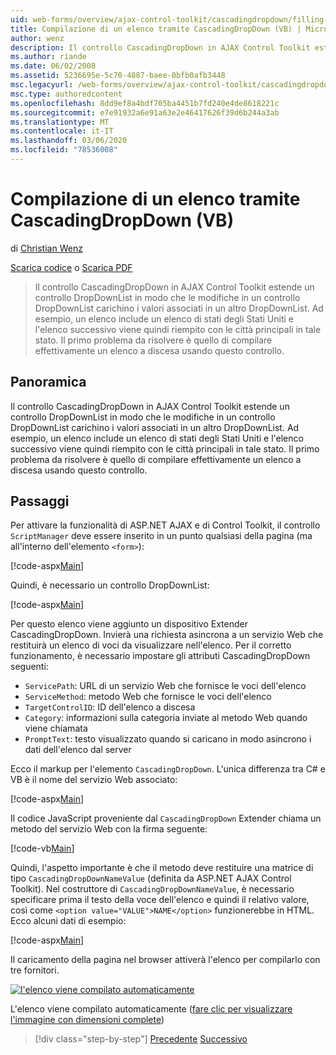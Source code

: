 ```yaml
---
uid: web-forms/overview/ajax-control-toolkit/cascadingdropdown/filling-a-list-using-cascadingdropdown-vb
title: Compilazione di un elenco tramite CascadingDropDown (VB) | Microsoft Docs
author: wenz
description: Il controllo CascadingDropDown in AJAX Control Toolkit estende un controllo DropDownList in modo che le modifiche in un controllo DropDownList carichino i valori associati in un altr...
ms.author: riande
ms.date: 06/02/2008
ms.assetid: 5236695e-5c70-4887-baee-0bfb0afb3448
msc.legacyurl: /web-forms/overview/ajax-control-toolkit/cascadingdropdown/filling-a-list-using-cascadingdropdown-vb
msc.type: authoredcontent
ms.openlocfilehash: 8dd9ef8a4bdf705ba4451b7fd240e4de8618221c
ms.sourcegitcommit: e7e91932a6e91a63e2e46417626f39d6b244a3ab
ms.translationtype: MT
ms.contentlocale: it-IT
ms.lasthandoff: 03/06/2020
ms.locfileid: "78536008"
---
```

# <a name="filling-a-list-using-cascadingdropdown-vb"></a>Compilazione di un elenco tramite CascadingDropDown (VB)

di [Christian Wenz](https://github.com/wenz)

[Scarica codice](https://download.microsoft.com/download/9/0/7/907760b1-2c60-4f81-aeb6-ca416a573b0d/cascadingdropdown0.vb.zip) o [Scarica PDF](https://download.microsoft.com/download/2/d/c/2dc10e34-6983-41d4-9c08-f78f5387d32b/cascadingdropdown0VB.pdf)

> Il controllo CascadingDropDown in AJAX Control Toolkit estende un controllo DropDownList in modo che le modifiche in un controllo DropDownList carichino i valori associati in un altro DropDownList. Ad esempio, un elenco include un elenco di stati degli Stati Uniti e l'elenco successivo viene quindi riempito con le città principali in tale stato. Il primo problema da risolvere è quello di compilare effettivamente un elenco a discesa usando questo controllo.

## <a name="overview"></a>Panoramica

Il controllo CascadingDropDown in AJAX Control Toolkit estende un controllo DropDownList in modo che le modifiche in un controllo DropDownList carichino i valori associati in un altro DropDownList. Ad esempio, un elenco include un elenco di stati degli Stati Uniti e l'elenco successivo viene quindi riempito con le città principali in tale stato. Il primo problema da risolvere è quello di compilare effettivamente un elenco a discesa usando questo controllo.

## <a name="steps"></a>Passaggi

Per attivare la funzionalità di ASP.NET AJAX e di Control Toolkit, il controllo `ScriptManager` deve essere inserito in un punto qualsiasi della pagina (ma all'interno dell'elemento `<form>`):

[!code-aspx[Main](filling-a-list-using-cascadingdropdown-vb/samples/sample1.aspx)]

Quindi, è necessario un controllo DropDownList:

[!code-aspx[Main](filling-a-list-using-cascadingdropdown-vb/samples/sample2.aspx)]

Per questo elenco viene aggiunto un dispositivo Extender CascadingDropDown. Invierà una richiesta asincrona a un servizio Web che restituirà un elenco di voci da visualizzare nell'elenco. Per il corretto funzionamento, è necessario impostare gli attributi CascadingDropDown seguenti:

- `ServicePath`: URL di un servizio Web che fornisce le voci dell'elenco
- `ServiceMethod`: metodo Web che fornisce le voci dell'elenco
- `TargetControlID`: ID dell'elenco a discesa
- `Category`: informazioni sulla categoria inviate al metodo Web quando viene chiamata
- `PromptText`: testo visualizzato quando si caricano in modo asincrono i dati dell'elenco dal server

Ecco il markup per l'elemento `CascadingDropDown`. L'unica differenza tra C# e VB è il nome del servizio Web associato:

[!code-aspx[Main](filling-a-list-using-cascadingdropdown-vb/samples/sample3.aspx)]

Il codice JavaScript proveniente dal `CascadingDropDown` Extender chiama un metodo del servizio Web con la firma seguente:

[!code-vb[Main](filling-a-list-using-cascadingdropdown-vb/samples/sample4.vb)]

Quindi, l'aspetto importante è che il metodo deve restituire una matrice di tipo `CascadingDropDownNameValue` (definita da ASP.NET AJAX Control Toolkit). Nel costruttore di `CascadingDropDownNameValue`, è necessario specificare prima il testo della voce dell'elenco e quindi il relativo valore, così come `<option value="VALUE">NAME</option>` funzionerebbe in HTML. Ecco alcuni dati di esempio:

[!code-aspx[Main](filling-a-list-using-cascadingdropdown-vb/samples/sample5.aspx)]

Il caricamento della pagina nel browser attiverà l'elenco per compilarlo con tre fornitori.

[![l'elenco viene compilato automaticamente](filling-a-list-using-cascadingdropdown-vb/_static/image2.png)](filling-a-list-using-cascadingdropdown-vb/_static/image1.png)

L'elenco viene compilato automaticamente ([fare clic per visualizzare l'immagine con dimensioni complete](filling-a-list-using-cascadingdropdown-vb/_static/image3.png))

> [!div class="step-by-step"]
> [Precedente](using-auto-postback-with-cascadingdropdown-cs.md)
> [Successivo](using-cascadingdropdown-with-a-database-vb.md)
